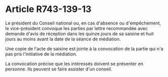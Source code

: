 # Article R743-139-13

<p>Le président du Conseil national ou, en cas d'absence ou d'empêchement, le vice-président convoque les parties par lettre recommandée avec demande d'avis de réception dans les quinze jours de sa saisine et huit jours au moins avant la date de la séance de médiation.</p><p>Une copie de l'acte de saisine est jointe à la convocation de la partie qui n'a pas pris l'initiative de la médiation.</p><p>La convocation précise que les intéressés doivent se présenter en personne. Ils peuvent se faire assister d'un conseil.</p>